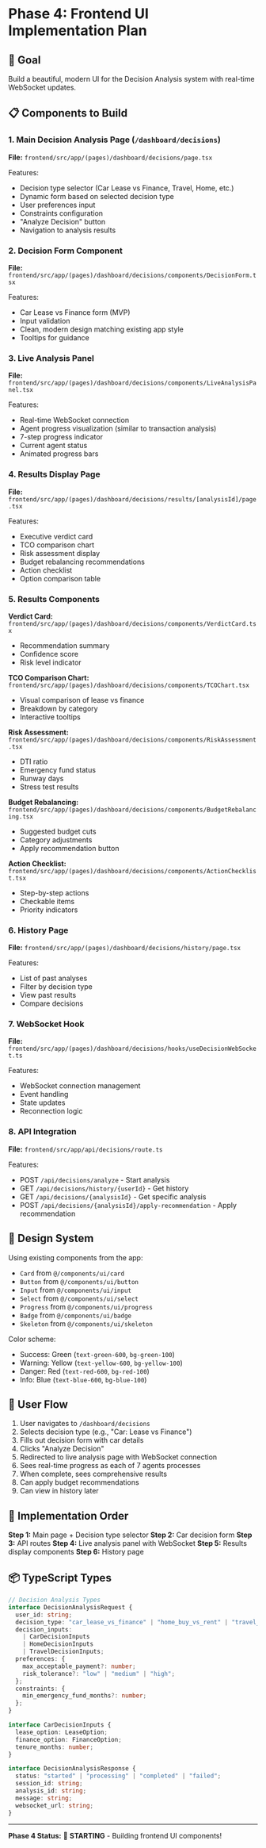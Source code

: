 # Phase 4: Frontend UI Implementation Plan

## 🎯 Goal

Build a beautiful, modern UI for the Decision Analysis system with real-time WebSocket updates.

## 📋 Components to Build

### 1. Main Decision Analysis Page (`/dashboard/decisions`)

**File:** `frontend/src/app/(pages)/dashboard/decisions/page.tsx`

Features:

- Decision type selector (Car Lease vs Finance, Travel, Home, etc.)
- Dynamic form based on selected decision type
- User preferences input
- Constraints configuration
- "Analyze Decision" button
- Navigation to analysis results

### 2. Decision Form Component

**File:** `frontend/src/app/(pages)/dashboard/decisions/components/DecisionForm.tsx`

Features:

- Car Lease vs Finance form (MVP)
- Input validation
- Clean, modern design matching existing app style
- Tooltips for guidance

### 3. Live Analysis Panel

**File:** `frontend/src/app/(pages)/dashboard/decisions/components/LiveAnalysisPanel.tsx`

Features:

- Real-time WebSocket connection
- Agent progress visualization (similar to transaction analysis)
- 7-step progress indicator
- Current agent status
- Animated progress bars

### 4. Results Display Page

**File:** `frontend/src/app/(pages)/dashboard/decisions/results/[analysisId]/page.tsx`

Features:

- Executive verdict card
- TCO comparison chart
- Risk assessment display
- Budget rebalancing recommendations
- Action checklist
- Option comparison table

### 5. Results Components

**Verdict Card:**
`frontend/src/app/(pages)/dashboard/decisions/components/VerdictCard.tsx`

- Recommendation summary
- Confidence score
- Risk level indicator

**TCO Comparison Chart:**
`frontend/src/app/(pages)/dashboard/decisions/components/TCOChart.tsx`

- Visual comparison of lease vs finance
- Breakdown by category
- Interactive tooltips

**Risk Assessment:**
`frontend/src/app/(pages)/dashboard/decisions/components/RiskAssessment.tsx`

- DTI ratio
- Emergency fund status
- Runway days
- Stress test results

**Budget Rebalancing:**
`frontend/src/app/(pages)/dashboard/decisions/components/BudgetRebalancing.tsx`

- Suggested budget cuts
- Category adjustments
- Apply recommendation button

**Action Checklist:**
`frontend/src/app/(pages)/dashboard/decisions/components/ActionChecklist.tsx`

- Step-by-step actions
- Checkable items
- Priority indicators

### 6. History Page

**File:** `frontend/src/app/(pages)/dashboard/decisions/history/page.tsx`

Features:

- List of past analyses
- Filter by decision type
- View past results
- Compare decisions

### 7. WebSocket Hook

**File:** `frontend/src/app/(pages)/dashboard/decisions/hooks/useDecisionWebSocket.ts`

Features:

- WebSocket connection management
- Event handling
- State updates
- Reconnection logic

### 8. API Integration

**File:** `frontend/src/app/api/decisions/route.ts`

Features:

- POST `/api/decisions/analyze` - Start analysis
- GET `/api/decisions/history/{userId}` - Get history
- GET `/api/decisions/{analysisId}` - Get specific analysis
- POST `/api/decisions/{analysisId}/apply-recommendation` - Apply recommendation

## 🎨 Design System

Using existing components from the app:

- `Card` from `@/components/ui/card`
- `Button` from `@/components/ui/button`
- `Input` from `@/components/ui/input`
- `Select` from `@/components/ui/select`
- `Progress` from `@/components/ui/progress`
- `Badge` from `@/components/ui/badge`
- `Skeleton` from `@/components/ui/skeleton`

Color scheme:

- Success: Green (`text-green-600`, `bg-green-100`)
- Warning: Yellow (`text-yellow-600`, `bg-yellow-100`)
- Danger: Red (`text-red-600`, `bg-red-100`)
- Info: Blue (`text-blue-600`, `bg-blue-100`)

## 📱 User Flow

1. User navigates to `/dashboard/decisions`
2. Selects decision type (e.g., "Car: Lease vs Finance")
3. Fills out decision form with car details
4. Clicks "Analyze Decision"
5. Redirected to live analysis page with WebSocket connection
6. Sees real-time progress as each of 7 agents processes
7. When complete, sees comprehensive results
8. Can apply budget recommendations
9. Can view in history later

## 🚀 Implementation Order

**Step 1:** Main page + Decision type selector
**Step 2:** Car decision form
**Step 3:** API routes
**Step 4:** Live analysis panel with WebSocket
**Step 5:** Results display components
**Step 6:** History page

## 📦 TypeScript Types

```typescript
// Decision Analysis Types
interface DecisionAnalysisRequest {
  user_id: string;
  decision_type: "car_lease_vs_finance" | "home_buy_vs_rent" | "travel_booking";
  decision_inputs:
    | CarDecisionInputs
    | HomeDecisionInputs
    | TravelDecisionInputs;
  preferences: {
    max_acceptable_payment?: number;
    risk_tolerance?: "low" | "medium" | "high";
  };
  constraints: {
    min_emergency_fund_months?: number;
  };
}

interface CarDecisionInputs {
  lease_option: LeaseOption;
  finance_option: FinanceOption;
  tenure_months: number;
}

interface DecisionAnalysisResponse {
  status: "started" | "processing" | "completed" | "failed";
  session_id: string;
  analysis_id: string;
  message: string;
  websocket_url: string;
}
```

---

**Phase 4 Status:** 🚧 **STARTING** - Building frontend UI components!
